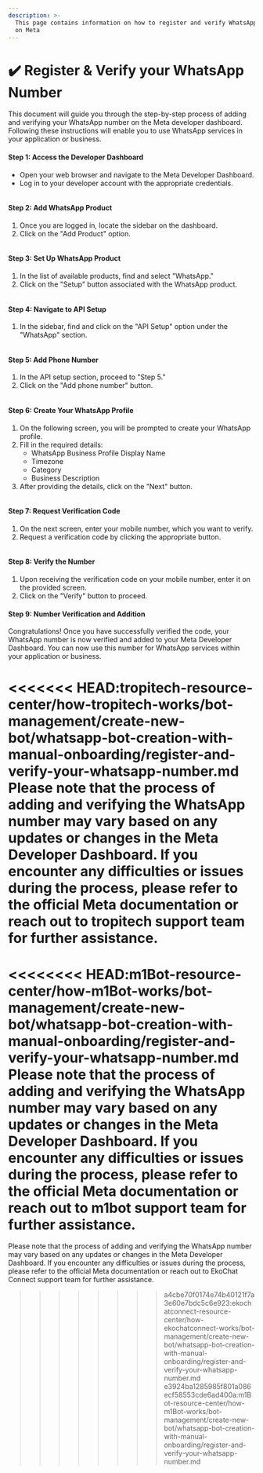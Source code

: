 ```yaml
---
description: >-
  This page contains information on how to register and verify WhatsApp number
  on Meta
---
```


# ✔️ Register & Verify your WhatsApp Number

This document will guide you through the step-by-step process of adding and verifying your WhatsApp number on the Meta developer dashboard. Following these instructions will enable you to use WhatsApp services in your application or business.

#### **Step 1:** Access the Developer Dashboard

* Open your web browser and navigate to the Meta Developer Dashboard.
* Log in to your developer account with the appropriate credentials.

<figure><img src="../../../../../.gitbook/assets/1 – 10.png" alt=""><figcaption></figcaption></figure>

#### **Step 2:** Add WhatsApp Product

1. Once you are logged in, locate the sidebar on the dashboard.
2. Click on the "Add Product" option.

<figure><img src="../../../../../.gitbook/assets/1 – 11.png" alt=""><figcaption></figcaption></figure>

#### **Step 3:** Set Up WhatsApp Product

1. In the list of available products, find and select "WhatsApp."
2. Click on the "Setup" button associated with the WhatsApp product.

<figure><img src="../../../../../.gitbook/assets/1 – 12.png" alt=""><figcaption></figcaption></figure>

#### **Step 4:** Navigate to API Setup

1. In the sidebar, find and click on the "API Setup" option under the "WhatsApp" section.

<figure><img src="../../../../../.gitbook/assets/1 – 13.png" alt=""><figcaption></figcaption></figure>

#### **Step 5:** Add Phone Number

1. In the API setup section, proceed to "Step 5."
2. Click on the "Add phone number" button.

<figure><img src="../../../../../.gitbook/assets/1 – 14.png" alt=""><figcaption></figcaption></figure>

#### **Step 6:** Create Your WhatsApp Profile

1. On the following screen, you will be prompted to create your WhatsApp profile.
2. Fill in the required details:
   * WhatsApp Business Profile Display Name
   * Timezone
   * Category
   * Business Description
3. After providing the details, click on the "Next" button.

<figure><img src="../../../../../.gitbook/assets/1 – 15.png" alt=""><figcaption></figcaption></figure>

#### **Step 7:** Request Verification Code

1. On the next screen, enter your mobile number, which you want to verify.
2. Request a verification code by clicking the appropriate button.

<figure><img src="../../../../../.gitbook/assets/1 – 16.png" alt=""><figcaption></figcaption></figure>

#### **Step 8:** Verify the Number

1. Upon receiving the verification code on your mobile number, enter it on the provided screen.
2. Click on the "Verify" button to proceed.

#### **Step 9:** Number Verification and Addition

Congratulations! Once you have successfully verified the code, your WhatsApp number is now verified and added to your Meta Developer Dashboard. You can now use this number for WhatsApp services within your application or business.

<<<<<<< HEAD:tropitech-resource-center/how-tropitech-works/bot-management/create-new-bot/whatsapp-bot-creation-with-manual-onboarding/register-and-verify-your-whatsapp-number.md
Please note that the process of adding and verifying the WhatsApp number may vary based on any updates or changes in the Meta Developer Dashboard. If you encounter any difficulties or issues during the process, please refer to the official Meta documentation or reach out to tropitech support team for further assistance.
=======
<<<<<<<< HEAD:m1Bot-resource-center/how-m1Bot-works/bot-management/create-new-bot/whatsapp-bot-creation-with-manual-onboarding/register-and-verify-your-whatsapp-number.md
Please note that the process of adding and verifying the WhatsApp number may vary based on any updates or changes in the Meta Developer Dashboard. If you encounter any difficulties or issues during the process, please refer to the official Meta documentation or reach out to m1bot support team for further assistance.
========
Please note that the process of adding and verifying the WhatsApp number may vary based on any updates or changes in the Meta Developer Dashboard. If you encounter any difficulties or issues during the process, please refer to the official Meta documentation or reach out to EkoChat Connect support team for further assistance.
>>>>>>>> a4cbe70f0174e74b40121f7a3e60e7bdc5c6e923:ekochatconnect-resource-center/how-ekochatconnect-works/bot-management/create-new-bot/whatsapp-bot-creation-with-manual-onboarding/register-and-verify-your-whatsapp-number.md
>>>>>>> e3924ba1285985f801a086ecf58553cde6ad400a:m1Bot-resource-center/how-m1Bot-works/bot-management/create-new-bot/whatsapp-bot-creation-with-manual-onboarding/register-and-verify-your-whatsapp-number.md
